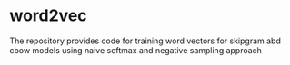 # word2vec
The repository provides code for training word vectors for skipgram abd cbow models using naive softmax and negative sampling approach
